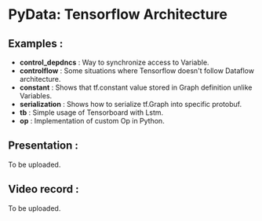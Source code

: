 # PyData: Tensorflow Architecture

## Examples :
* **control_depdncs** : Way to synchronize access to Variable.
* **controlflow** : Some situations where Tensorflow doesn't follow Dataflow architecture.
* **constant** : Shows that tf.constant value stored in Graph definition unlike Variables.
* **serialization** : Shows how to serialize tf.Graph into specific protobuf.
* **tb** : Simple usage of Tensorboard with Lstm.
* **op** : Implementation of custom Op in Python.

## Presentation : 
To be uploaded.

## Video record :
To be uploaded.
